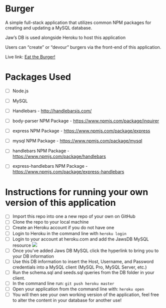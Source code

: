 # Burger
A simple  full-stack application that utilizes common NPM packages for creating and updating a MySQL database.

Jaw’s DB is used alongside Heroku to host this application

Users can “create” or “devour” burgers via the front-end of this application.

Live link: [Eat the Burger!](https://infinite-atoll-57012.herokuapp.com/burgers)

# Packages Used
- [ ] Node.js
- [ ] MySQL
- [ ] Handlebars - http://handlebarsjs.com/
- [ ] body-parser NPM Package - https://www.npmjs.com/package/inquirer
- [ ] express NPM Package - https://www.npmjs.com/package/express
- [ ] mysql NPM Package - https://www.npmjs.com/package/mysql
- [ ] handlebars NPM Package - https://www.npmjs.com/package/handlebars
- [ ] express-handlebars NPM Package - https://www.npmjs.com/package/express-handlebars


# Instructions for running your own version of this application
- [ ] Import this repo into one a new repo of your own on GitHub
- [ ] Clone the repo to your local machine
- [ ] Create an Heroku account if you do not have one
- [ ] Login to Heroku in the command line with 
`heroku login`
- [ ] Login to your account at heroku.com and add the JawsDB MySQL resource
![](Screen%20Shot%202018-09-25%20at%202.38.39%20PM.png)
- [ ] Once you’ve added Jaws DB MySQL  click the hyperlink to bring you to your DB information
- [ ] Use this DB information to insert the Host, Username, and Password credentials into a MySQL client (MySQL Pro, MySQL Server, etc.)
- [ ] Run the schema.sql and seeds.sql queries from the DB folder in your client.
- [ ] In the command line run:
`git push heroku master`
- [ ] Open your application from the command line with:
`heroku open`
- [ ] You will then see your own working version of the application, feel free to alter the content in your database for another use!
